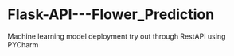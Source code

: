 # Flask-API---Flower_Prediction

Machine learning model deployment try out  through RestAPI using PYCharm
